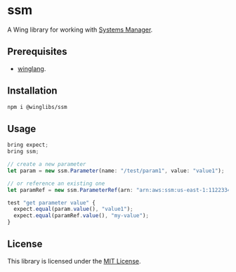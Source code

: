 # ssm

A Wing library for working with [Systems Manager](https://aws.amazon.com/systems-manager/).

## Prerequisites

* [winglang](https://winglang.io).

## Installation

```sh
npm i @winglibs/ssm
```

## Usage

```js
bring expect;
bring ssm;

// create a new parameter
let param = new ssm.Parameter(name: "/test/param1", value: "value1");

// or reference an existing one
let paramRef = new ssm.ParameterRef(arn: "arn:aws:ssm:us-east-1:112233445566:parameter/param-name");

test "get parameter value" {
  expect.equal(param.value(), "value1");
  expect.equal(paramRef.value(), "my-value");
}
```

## License

This library is licensed under the [MIT License](./LICENSE).

